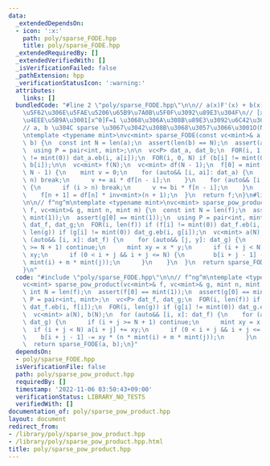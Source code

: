 ```yaml
---
data:
  _extendedDependsOn:
  - icon: ':x:'
    path: poly/sparse_FODE.hpp
    title: poly/sparse_FODE.hpp
  _extendedRequiredBy: []
  _extendedVerifiedWith: []
  _isVerificationFailed: false
  _pathExtension: hpp
  _verificationStatusIcon: ':warning:'
  attributes:
    links: []
  bundledCode: "#line 2 \"poly/sparse_FODE.hpp\"\n\n// a(x)F'(x) + b(x)F(x) = 0 \u306E\
    \u5F62\u306E\u5FAE\u5206\u65B9\u7A0B\u5F0F\u3092\u89E3\u304F\n// [x^0]a=1 \u3092\
    \u4EEE\u5B9A\u3001[x^0]F=1 \u3068\u306A\u308B\u89E3\u3092\u6C42\u3081\u308B\n\
    // a, b \u304C sparse \u3067\u3042\u308B\u3068\u3057\u3066\u3001O(NK) \u6642\u9593\
    \ntemplate <typename mint>\nvc<mint> sparse_FODE(const vc<mint>& a, const vc<mint>&\
    \ b) {\n  const int N = len(a);\n  assert(len(b) == N);\n  assert(a[0] == mint(1));\n\
    \  using P = pair<int, mint>;\n\n  vc<P> dat_a, dat_b;\n  FOR(i, 1, N) if (a[i]\
    \ != mint(0)) dat_a.eb(i, a[i]);\n  FOR(i, 0, N) if (b[i] != mint(0)) dat_b.eb(i,\
    \ b[i]);\n\n  vc<mint> f(N);\n  vc<mint> df(N - 1);\n  f[0] = mint(1);\n  FOR(n,\
    \ N - 1) {\n    mint v = 0;\n    for (auto&& [i, ai]: dat_a) {\n      if (i >\
    \ n) break;\n      v += ai * df[n - i];\n    }\n    for (auto&& [i, bi]: dat_b)\
    \ {\n      if (i > n) break;\n      v += bi * f[n - i];\n    }\n    df[n] = -v;\n\
    \    f[n + 1] = df[n] * inv<mint>(n + 1);\n  }\n  return f;\n}\n#line 2 \"poly/sparse_pow_product.hpp\"\
    \n\n// f^ng^m\ntemplate <typename mint>\nvc<mint> sparse_pow_product(vc<mint>&\
    \ f, vc<mint>& g, mint n, mint m) {\n  const int N = len(f);\n  assert(f[0] ==\
    \ mint(1));\n  assert(g[0] == mint(1));\n  using P = pair<int, mint>;\n  vc<P>\
    \ dat_f, dat_g;\n  FOR(i, len(f)) if (f[i] != mint(0)) dat_f.eb(i, f[i]);\n  FOR(i,\
    \ len(g)) if (g[i] != mint(0)) dat_g.eb(i, g[i]);\n  vc<mint> a(N), b(N);\n  for\
    \ (auto&& [i, x]: dat_f) {\n    for (auto&& [j, y]: dat_g) {\n      if (i + j\
    \ >= N + 1) continue;\n      mint xy = x * y;\n      if (i + j < N) a[i + j] +=\
    \ xy;\n      if (0 < i + j && i + j <= N) {\n        b[i + j - 1] -= xy * (n *\
    \ mint(i) + m * mint(j));\n      }\n    }\n  }\n  return sparse_FODE(a, b);\n\
    }\n"
  code: "#include \"poly/sparse_FODE.hpp\"\n\n// f^ng^m\ntemplate <typename mint>\n\
    vc<mint> sparse_pow_product(vc<mint>& f, vc<mint>& g, mint n, mint m) {\n  const\
    \ int N = len(f);\n  assert(f[0] == mint(1));\n  assert(g[0] == mint(1));\n  using\
    \ P = pair<int, mint>;\n  vc<P> dat_f, dat_g;\n  FOR(i, len(f)) if (f[i] != mint(0))\
    \ dat_f.eb(i, f[i]);\n  FOR(i, len(g)) if (g[i] != mint(0)) dat_g.eb(i, g[i]);\n\
    \  vc<mint> a(N), b(N);\n  for (auto&& [i, x]: dat_f) {\n    for (auto&& [j, y]:\
    \ dat_g) {\n      if (i + j >= N + 1) continue;\n      mint xy = x * y;\n    \
    \  if (i + j < N) a[i + j] += xy;\n      if (0 < i + j && i + j <= N) {\n    \
    \    b[i + j - 1] -= xy * (n * mint(i) + m * mint(j));\n      }\n    }\n  }\n\
    \  return sparse_FODE(a, b);\n}"
  dependsOn:
  - poly/sparse_FODE.hpp
  isVerificationFile: false
  path: poly/sparse_pow_product.hpp
  requiredBy: []
  timestamp: '2022-11-06 03:50:43+09:00'
  verificationStatus: LIBRARY_NO_TESTS
  verifiedWith: []
documentation_of: poly/sparse_pow_product.hpp
layout: document
redirect_from:
- /library/poly/sparse_pow_product.hpp
- /library/poly/sparse_pow_product.hpp.html
title: poly/sparse_pow_product.hpp
---
```

